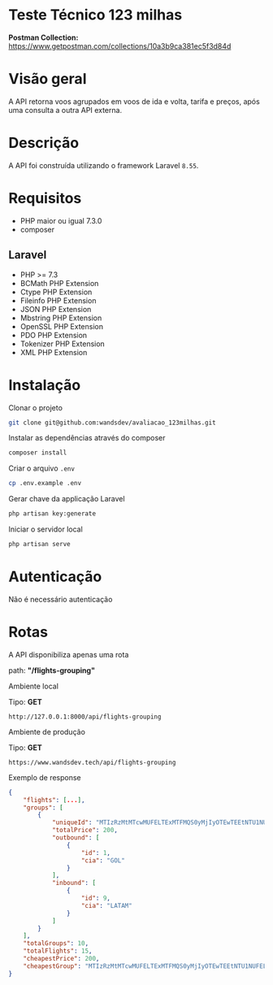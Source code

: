 # Teste Técnico 123 milhas

**Postman Collection:** <https://www.getpostman.com/collections/10a3b9ca381ec5f3d84d>
<br>

# Visão geral
A API retorna voos agrupados em voos de ida e volta, tarifa e preços, após uma consulta a outra API externa.

# Descrição
A API foi construída utilizando o framework Laravel `8.55`.

# Requisitos

- PHP maior ou igual 7.3.0
- composer

## Laravel
- PHP >= 7.3
- BCMath PHP Extension
- Ctype PHP Extension
- Fileinfo PHP Extension
- JSON PHP Extension
- Mbstring PHP Extension
- OpenSSL PHP Extension
- PDO PHP Extension
- Tokenizer PHP Extension
- XML PHP Extension

# Instalação
Clonar o projeto

```bash
git clone git@github.com:wandsdev/avaliacao_123milhas.git
```

Instalar as dependências através do composer
```bash
composer install
```
Criar o arquivo `.env`
```bash
cp .env.example .env
```
Gerar chave da applicação Laravel
```bash
php artisan key:generate
```

Iniciar o servidor local
```bash
php artisan serve
```
# Autenticação
Não é necessário autenticação
# Rotas
A API disponibiliza apenas uma rota

path: **"/flights-grouping"**

Ambiente local

Tipo: **GET**
```
http://127.0.0.1:8000/api/flights-grouping
```

Ambiente de produção

Tipo: **GET**
```
https://www.wandsdev.tech/api/flights-grouping
```

Exemplo de response
```json
{
    "flights": [...],
    "groups": [
        {
            "uniqueId": "MTIzRzMtMTcwMUFELTExMTFMQS0yMjIyOTEwTEEtNTU1NUFELTY2MDY=",
            "totalPrice": 200,
            "outbound": [
                {
                    "id": 1,
                    "cia": "GOL"
                }
            ],
            "inbound": [
                {
                    "id": 9,
                    "cia": "LATAM"
                }
            ]
        }
    ],
    "totalGroups": 10,
    "totalFlights": 15,
    "cheapestPrice": 200,
    "cheapestGroup": "MTIzRzMtMTcwMUFELTExMTFMQS0yMjIyOTEwTEEtNTU1NUFELTY2MDY="
}
```
